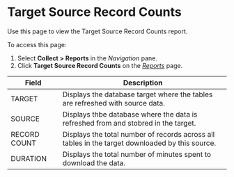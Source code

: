 # Target Source Record Counts

<div class="use">

Use this page to view the Target Source Record Counts report.

</div>

To access this page:

1.  Select <span style="font-weight: bold;">Collect \> Reports</span> in
    the <span style="font-style: italic;">Navigation</span> pane.
2.  Click <span style="font-weight: bold;">Target Source Record
    Counts</span> on the *[Reports](Reports.htm)*
page.

| Field        | Description                                                                                     |
| ------------ | ----------------------------------------------------------------------------------------------- |
| TARGET       | Displays the database target where the tables are refreshed with source data.                   |
| SOURCE       | Displays thbe database where the data is refreshed from and stobred in the target.              |
| RECORD COUNT | Displays the total number of records across all tables in the target downloaded by this source. |
| DURATION     | Displays the total number of minutes spent to download the data.                                |
